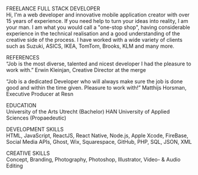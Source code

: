 FREELANCE FULL STACK DEVELOPER  
Hi, I'm a web developer and innovative mobile application creator with over 15 years of experience.
If you need help to turn your ideas into reality, I am your man. I am what you would call a "one-stop shop", having considerable experience in the technical realisation and a good understanding of the creative side of the process.
I have worked with a wide variety of clients such as Suzuki, ASICS, IKEA, TomTom, Brooks, KLM and many more.

REFERENCES  
“Job is the most diverse, talented and nicest developer I had the pleasure to work with.”
Erwin Kleinjan, Creative Director at the merge

“Job is a dedicated Developer who will always make sure the job is done good and within the time given. Pleasure to work with!”
Matthijs Horsman, Executive Producer at Resn

EDUCATION  
University of the Arts Utrecht (Bachelor)
HAN University of Applied Sciences (Propaedeutic)

DEVELOPMENT SKILLS  
HTML, JavaScript, ReactJS, React Native, Node.js, Apple Xcode, FireBase, Social Media APIs, Ghost, Wix, Squarespace, GitHub, PHP, SQL, JSON, XML

CREATIVE SKILLS  
Concept, Branding, Photography, Photoshop, Illustrator, Video- & Audio Editing
